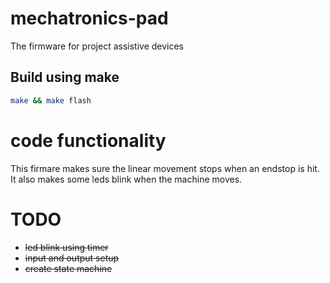 # mechatronics-pad
The firmware for project assistive devices

## Build using make

```sh
make && make flash
```

# code functionality

This firmare makes sure the linear movement stops when an endstop is hit. It also makes some leds blink when the machine moves.


# TODO

-  ~~led blink using timer~~
-  ~~input and output setup~~
-  ~~create state machine~~